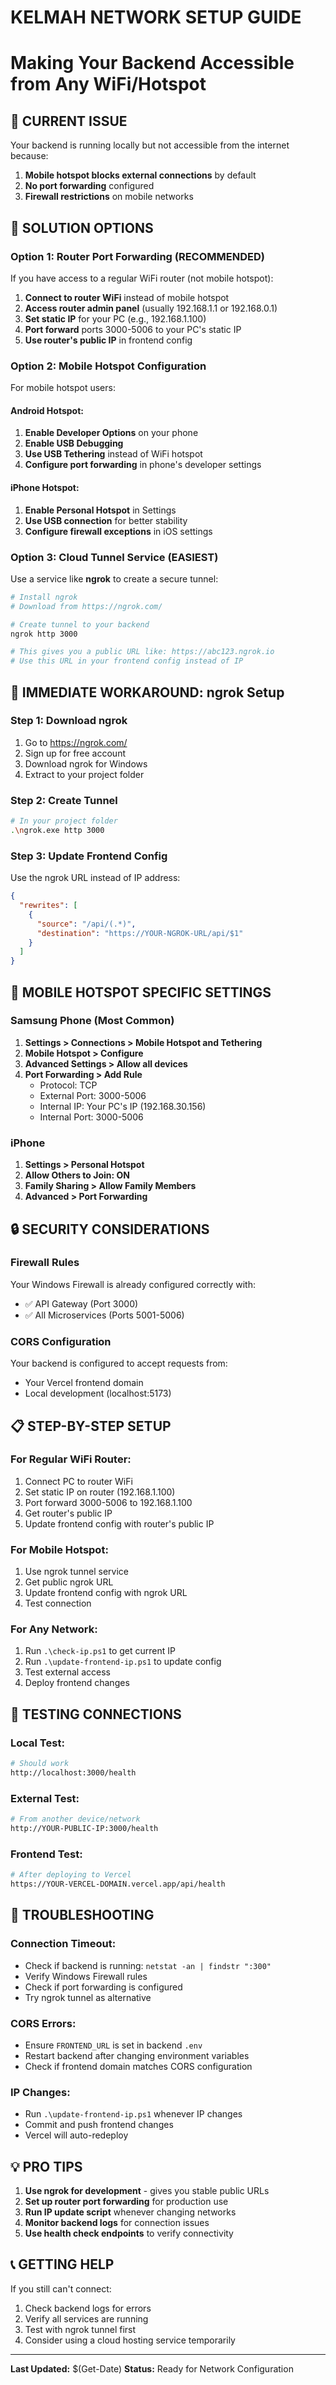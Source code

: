 # KELMAH NETWORK SETUP GUIDE
# Making Your Backend Accessible from Any WiFi/Hotspot

## 🚨 **CURRENT ISSUE**
Your backend is running locally but not accessible from the internet because:
1. **Mobile hotspot blocks external connections** by default
2. **No port forwarding** configured
3. **Firewall restrictions** on mobile networks

## 🔧 **SOLUTION OPTIONS**

### **Option 1: Router Port Forwarding (RECOMMENDED)**
If you have access to a regular WiFi router (not mobile hotspot):

1. **Connect to router WiFi** instead of mobile hotspot
2. **Access router admin panel** (usually 192.168.1.1 or 192.168.0.1)
3. **Set static IP** for your PC (e.g., 192.168.1.100)
4. **Port forward** ports 3000-5006 to your PC's static IP
5. **Use router's public IP** in frontend config

### **Option 2: Mobile Hotspot Configuration**
For mobile hotspot users:

#### **Android Hotspot:**
1. **Enable Developer Options** on your phone
2. **Enable USB Debugging**
3. **Use USB Tethering** instead of WiFi hotspot
4. **Configure port forwarding** in phone's developer settings

#### **iPhone Hotspot:**
1. **Enable Personal Hotspot** in Settings
2. **Use USB connection** for better stability
3. **Configure firewall exceptions** in iOS settings

### **Option 3: Cloud Tunnel Service (EASIEST)**
Use a service like **ngrok** to create a secure tunnel:

```bash
# Install ngrok
# Download from https://ngrok.com/

# Create tunnel to your backend
ngrok http 3000

# This gives you a public URL like: https://abc123.ngrok.io
# Use this URL in your frontend config instead of IP
```

## 🚀 **IMMEDIATE WORKAROUND: ngrok Setup**

### **Step 1: Download ngrok**
1. Go to https://ngrok.com/
2. Sign up for free account
3. Download ngrok for Windows
4. Extract to your project folder

### **Step 2: Create Tunnel**
```bash
# In your project folder
.\ngrok.exe http 3000
```

### **Step 3: Update Frontend Config**
Use the ngrok URL instead of IP address:
```json
{
  "rewrites": [
    {
      "source": "/api/(.*)",
      "destination": "https://YOUR-NGROK-URL/api/$1"
    }
  ]
}
```

## 📱 **MOBILE HOTSPOT SPECIFIC SETTINGS**

### **Samsung Phone (Most Common)**
1. **Settings > Connections > Mobile Hotspot and Tethering**
2. **Mobile Hotspot > Configure**
3. **Advanced Settings > Allow all devices**
4. **Port Forwarding > Add Rule**
   - Protocol: TCP
   - External Port: 3000-5006
   - Internal IP: Your PC's IP (192.168.30.156)
   - Internal Port: 3000-5006

### **iPhone**
1. **Settings > Personal Hotspot**
2. **Allow Others to Join: ON**
3. **Family Sharing > Allow Family Members**
4. **Advanced > Port Forwarding**

## 🔒 **SECURITY CONSIDERATIONS**

### **Firewall Rules**
Your Windows Firewall is already configured correctly with:
- ✅ API Gateway (Port 3000)
- ✅ All Microservices (Ports 5001-5006)

### **CORS Configuration**
Your backend is configured to accept requests from:
- Your Vercel frontend domain
- Local development (localhost:5173)

## 📋 **STEP-BY-STEP SETUP**

### **For Regular WiFi Router:**
1. Connect PC to router WiFi
2. Set static IP on router (192.168.1.100)
3. Port forward 3000-5006 to 192.168.1.100
4. Get router's public IP
5. Update frontend config with router's public IP

### **For Mobile Hotspot:**
1. Use ngrok tunnel service
2. Get public ngrok URL
3. Update frontend config with ngrok URL
4. Test connection

### **For Any Network:**
1. Run `.\check-ip.ps1` to get current IP
2. Run `.\update-frontend-ip.ps1` to update config
3. Test external access
4. Deploy frontend changes

## 🧪 **TESTING CONNECTIONS**

### **Local Test:**
```bash
# Should work
http://localhost:3000/health
```

### **External Test:**
```bash
# From another device/network
http://YOUR-PUBLIC-IP:3000/health
```

### **Frontend Test:**
```bash
# After deploying to Vercel
https://YOUR-VERCEL-DOMAIN.vercel.app/api/health
```

## 🚨 **TROUBLESHOOTING**

### **Connection Timeout:**
- Check if backend is running: `netstat -an | findstr ":300"`
- Verify Windows Firewall rules
- Check if port forwarding is configured
- Try ngrok tunnel as alternative

### **CORS Errors:**
- Ensure `FRONTEND_URL` is set in backend `.env`
- Restart backend after changing environment variables
- Check if frontend domain matches CORS configuration

### **IP Changes:**
- Run `.\update-frontend-ip.ps1` whenever IP changes
- Commit and push frontend changes
- Vercel will auto-redeploy

## 💡 **PRO TIPS**

1. **Use ngrok for development** - gives you stable public URLs
2. **Set up router port forwarding** for production use
3. **Run IP update script** whenever changing networks
4. **Monitor backend logs** for connection issues
5. **Use health check endpoints** to verify connectivity

## 📞 **GETTING HELP**

If you still can't connect:
1. Check backend logs for errors
2. Verify all services are running
3. Test with ngrok tunnel first
4. Consider using a cloud hosting service temporarily

---

**Last Updated:** $(Get-Date)
**Status:** Ready for Network Configuration
